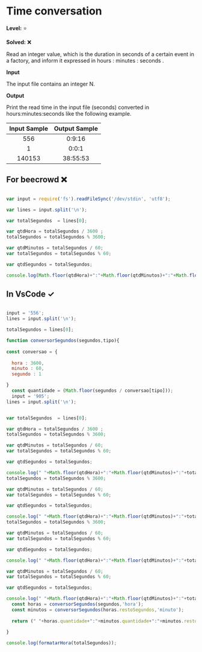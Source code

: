 # Time conversation 

**Level:** :star:

**Solved:** ❌

Read an integer value, which is the duration in seconds of a certain event in a factory, and inform it expressed in hours : minutes : seconds .

**Input**

The input file contains an integer N.

**Output** 

Print the read time in the input file (seconds) converted in hours:minutes:seconds like the following example.

| Input Sample	| Output Sample |
|:--:|:--:|
|556 | 0:9:16 |
|1 | 0:0:1 |
| 140153 | 38:55:53 |

## For beecrowd ❌

```javascript

var input = require('fs').readFileSync('/dev/stdin', 'utf8');

var lines = input.split('\n');

var totalSegundos  = lines[0];

var qtdHora = totalSegundos / 3600 ;
totalSegundos = totalSegundos % 3600;

var qtdMinutos = totalSegundos / 60;
var totalSegundos = totalSegundos % 60;

var qtdSegundos = totalSegundos;

console.log(Math.floor(qtdHora)+":"+Math.floor(qtdMinutos)+":"+Math.floor(totalSegundos));

```

## In VsCode ✓

```javascript 

input = '556';
lines = input.split('\n');

totalSegundos = lines[0];

function conversorSegundos(segundos,tipo){
 
const conversao = {
   
  hora : 3600,
  minuto : 60,
  segundo : 1

}
  const quantidade = (Math.floor(segundos / conversao[tipo]));
  input = '905';
lines = input.split('\n');


var totalSegundos  = lines[0];

var qtdHora = totalSegundos / 3600 ;
totalSegundos = totalSegundos % 3600;

var qtdMinutos = totalSegundos / 60;
var totalSegundos = totalSegundos % 60;

var qtdSegundos = totalSegundos;

console.log(" "+Math.floor(qtdHora)+":"+Math.floor(qtdMinutos)+":"+totalSegundos);
totalSegundos = totalSegundos % 3600;

var qtdMinutos = totalSegundos / 60;
var totalSegundos = totalSegundos % 60;

var qtdSegundos = totalSegundos;

console.log(" "+Math.floor(qtdHora)+":"+Math.floor(qtdMinutos)+":"+totalSegundos);
totalSegundos = totalSegundos % 3600;

var qtdMinutos = totalSegundos / 60;
var totalSegundos = totalSegundos % 60;

var qtdSegundos = totalSegundos;

console.log(" "+Math.floor(qtdHora)+":"+Math.floor(qtdMinutos)+":"+totalSegundos);

var qtdMinutos = totalSegundos / 60;
var totalSegundos = totalSegundos % 60;

var qtdSegundos = totalSegundos;

console.log(" "+Math.floor(qtdHora)+":"+Math.floor(qtdMinutos)+":"+totalSegundos);
  const horas = conversorSegundos(segundos,'hora');
  const minutos = conversorSegundos(horas.restoSegundos,'minuto');
  
  return (" "+horas.quantidade+":"+minutos.quantidade+":"+minutos.restoSegundos);
  
}

console.log(formatarHora(totalSegundos));

```

